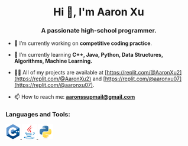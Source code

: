 <h1 align="center">Hi 👋, I'm Aaron Xu</h1>
<h3 align="center">A passionate high-school programmer.</h3>

- 🔭 I’m currently working on **competitive coding practice**.

- 🌱 I’m currently learning **C++, Java, Python, Data Structures, Algorithms, Machine Learning.**

- 👨‍💻 All of my projects are available at [https://replit.com/@AaronXu2](https://replit.com/@AaronXu2) and [https://replit.com/@aaronxu07](https://replit.com/@aaronxu07).

- 📫 How to reach me: **aaronssupmail@gmail.com**

<p align="left">
</p>

<h3 align="left">Languages and Tools:</h3>
<p align="left"> <a href="https://www.w3schools.com/cpp/" target="_blank" rel="noreferrer"> <img src="https://raw.githubusercontent.com/devicons/devicon/master/icons/cplusplus/cplusplus-original.svg" alt="cplusplus" width="40" height="40"/> </a> <a href="https://www.java.com" target="_blank" rel="noreferrer"> <img src="https://raw.githubusercontent.com/devicons/devicon/master/icons/java/java-original.svg" alt="java" width="40" height="40"/> </a> <a href="https://www.python.org" target="_blank" rel="noreferrer"> <img src="https://raw.githubusercontent.com/devicons/devicon/master/icons/python/python-original.svg" alt="python" width="40" height="40"/> </a> </p>
